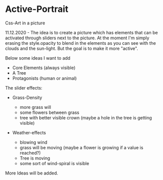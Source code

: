 # Active-Portrait
Css-Art in a picture 

11.12.2020 - 
The idea is to create a picture which has elements that can be activated through sliders next to the picture. At the moment I'm simply erasing the style.opacity to blend in the elements as you can see with the clouds and the sun-light. But the goal is to make it more "active". 

Below some ideas I want to add  

* Core Elements (always visible)
 * A Tree
 * Protagonists (human or animal)

The slider effects:

* Grass-Density  
  * more grass will 
  * some flowers between grass
  * tree with better visible crown (maybe a hole in the tree is getting visible)  
 
* Weather-effects
  * blowing wind
  * grass will be moving (maybe a flower is growing if a value is reached?)
  * Tree is moving 
  * some sort of wind-spiral is visible
 
More Ideas will be added. 
 
